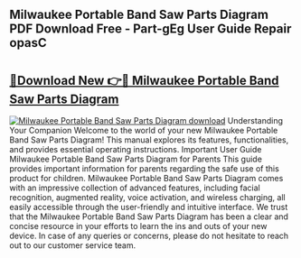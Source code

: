 ## Milwaukee Portable Band Saw Parts Diagram PDF Download Free - Part-gEg User Guide Repair opasC

# <h2><a href="http://dfk3u7d.blite.top/?on=Milwaukee+Portable+Band+Saw+Parts+Diagram">🔗Download New 👉🔴 Milwaukee Portable Band Saw Parts Diagram</a></h2>

[![Milwaukee Portable Band Saw Parts Diagram download](https://i.imgur.com/lujVjoI.png)](http://dfk3u7d.blite.top/?on=Milwaukee+Portable+Band+Saw+Parts+Diagram)
Understanding Your Companion Welcome to the world of your new Milwaukee Portable Band Saw Parts Diagram! This manual explores its features, functionalities, and provides essential operating instructions. Important User Guide Milwaukee Portable Band Saw Parts Diagram for Parents This guide provides important information for parents regarding the safe use of this product for children. Milwaukee Portable Band Saw Parts Diagram comes with an impressive collection of advanced features, including facial recognition, augmented reality, voice activation, and wireless charging, all easily accessible through the user-friendly and intuitive interface. We trust that the Milwaukee Portable Band Saw Parts Diagram has been a clear and concise resource in your efforts to learn the ins and outs of your new device. In case of any queries or concerns, please do not hesitate to reach out to our customer service team.

